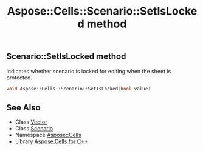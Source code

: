 ﻿---
title: Aspose::Cells::Scenario::SetIsLocked method
linktitle: SetIsLocked
second_title: Aspose.Cells for C++ API Reference
description: 'Aspose::Cells::Scenario::SetIsLocked method. Indicates whether scenario is locked for editing when the sheet is protected in C++.'
type: docs
weight: 1400
url: /cpp/aspose.cells/scenario/setislocked/
---
## Scenario::SetIsLocked method


Indicates whether scenario is locked for editing when the sheet is protected.

```cpp
void Aspose::Cells::Scenario::SetIsLocked(bool value)
```

## See Also

* Class [Vector](../../vector/)
* Class [Scenario](../)
* Namespace [Aspose::Cells](../../)
* Library [Aspose.Cells for C++](../../../)
